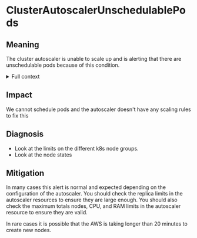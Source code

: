 # ClusterAutoscalerUnschedulablePods

## Meaning

The cluster autoscaler is unable to scale up and is alerting that there are
unschedulable pods because of this condition.

<details>
<summary>Full context</summary>

* The autoscaler is unable to create new machines due to replica limits on the
  MachineAutoscalers.
* The autoscaler is unable to create new machines due to maximum node, CPU, or
  RAM limits on the ClusterAutoscaler.
* Kubernetes is waiting for new nodes to become ready before scheduling pods to
  them.

</details>


## Impact

We cannot schedule pods and the autoscaler doesn't have any scaling rules to fix this

## Diagnosis

- Look at the limits on the different k8s node groups.
- Look at the node states

## Mitigation

In many cases this alert is normal and expected depending on the configuration
of the autoscaler. You should check the replica limits in the autoscaler
resources to ensure they are large enough. You should also check the maximum
totals nodes, CPU, and RAM limits in the autoscaler resource to ensure
they are valid.

In rare cases it is possible that the AWS is taking longer than 20
minutes to create new nodes.
